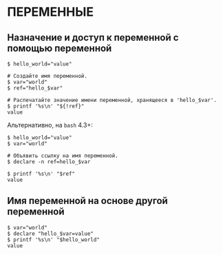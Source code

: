 # ПЕРЕМЕННЫЕ

## Назначение и доступ к переменной с помощью переменной

```shell
$ hello_world="value"

# Создайте имя переменной.
$ var="world"
$ ref="hello_$var"

# Распечатайте значение имени переменной, хранящееся в 'hello_$var'.
$ printf '%s\n' "${!ref}"
value
```

Альтернативно, на `bash` 4.3+:

```shell
$ hello_world="value"
$ var="world"

# Объявить ссылку на имя переменной.
$ declare -n ref=hello_$var

$ printf '%s\n' "$ref"
value
```

## Имя переменной на основе другой переменной

```shell
$ var="world"
$ declare "hello_$var=value"
$ printf '%s\n' "$hello_world"
value
```
